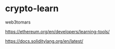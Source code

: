# crypto-learn
web3tomars


https://ethereum.org/en/developers/learning-tools/

https://docs.soliditylang.org/en/latest/

